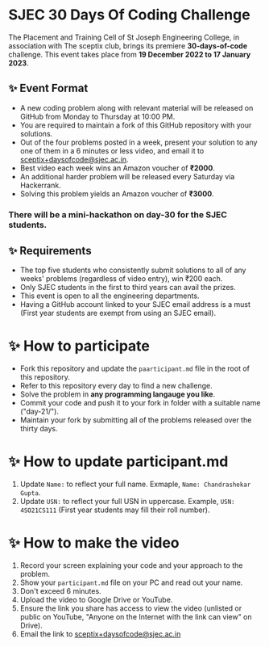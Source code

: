 # SJEC 30 Days Of Coding Challenge
The Placement and Training Cell of St Joseph Engineering College, in association with The sceptix club, brings its premiere <b>30-days-of-code</b> challenge. This event takes place from <b>19 December 2022 to 17 January 2023</b>.

## ✨ Event Format
- A new coding problem along with relevant material will be released on GitHub from Monday to Thursday at 10:00 PM.
- You are required to maintain a fork of this GitHub repository with your solutions.
- Out of the four problems posted in a week, present your solution to any one of them in a 6 minutes or less video, and email it to sceptix+daysofcode@sjec.ac.in.
- Best video each week wins an Amazon voucher of <b>₹2000</b>.
- An additional harder problem will be released every Saturday via Hackerrank.
- Solving this problem yields an Amazon voucher of <b>₹3000</b>.

### There will be a mini-hackathon on day-30 for the SJEC students.

## ✨ Requirements
- The top five students who consistently submit solutions to all of any weeks&#39; problems (regardless of video entry), win ₹200 each.
- Only SJEC students in the first to third years can avail the prizes.
- This event is open to all the engineering departments.
- Having a GitHub account linked to your SJEC email address is a must (First year students are exempt from using an SJEC email).

# ✨ How to participate
- Fork this repository and update the `paarticipant.md` file in the root of this repository.
- Refer to this repository every day to find a new challenge.
- Solve the problem in <b>any programming langauge you like</b>.
- Commit your code and push it to your fork in folder with a suitable name ("day-21/").
- Maintain your fork by submitting all of the problems released over the thirty days.

# ✨ How to update participant.md
1. Update `Name:` to reflect your full name. Exmaple, `Name: Chandrashekar Gupta`.
2. Update `USN:` to reflect your full USN in uppercase. Example, `USN: 4SO21CS111` (First year students may fill their roll number).

# ✨ How to make the video
1. Record your screen explaining your code and your approach to the problem.
2. Show your `participant.md` file on your PC and read out your name.
3. Don't exceed 6 minutes.
4. Upload the video to Google Drive or YouTube.
5. Ensure the link you share has access to view the video (unlisted or public on YouTube, "Anyone on the Internet with the link can view" on Drive).
6. Email the link to sceptix+daysofcode@sjec.ac.in

